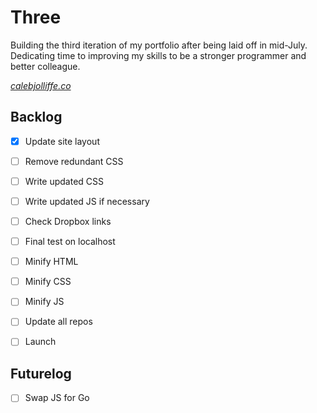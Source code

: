 # Three

Building the third iteration of my portfolio after being laid off in mid-July. Dedicating time to improving my skills to be a stronger programmer and better colleague.

*[calebjolliffe.co](https://calebjolliffe.co)*


## Backlog
- [x] Update site layout
- [ ] Remove redundant CSS
- [ ] Write updated CSS
- [ ] Write updated JS if necessary
- [ ] Check Dropbox links
- [ ] Final test on localhost
- [ ] Minify HTML
- [ ] Minify CSS
- [ ] Minify JS
- [ ] Update all repos
- [ ] Launch


## Futurelog
- [ ] Swap JS for Go
